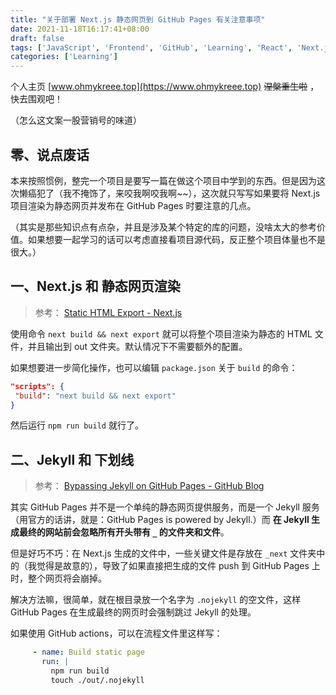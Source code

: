 ```yaml
---
title: "关于部署 Next.js 静态网页到 GitHub Pages 有关注意事项"
date: 2021-11-18T16:17:41+08:00
draft: false
tags: ['JavaScript', 'Frontend', 'GitHub', 'Learning', 'React', 'Next.js', '2021']
categories: ['Learning']
---
```


个人主页 [www.ohmykreee.top](https://www.ohmykreee.top) ~~涅槃重生啦~~ ，快去围观吧！

（怎么这文案一股营销号的味道）

<!--more-->
 
 ## 零、说点废话
 本来按照惯例，整完一个项目是要写一篇在做这个项目中学到的东西。但是因为这次懒癌犯了（我不掩饰了，来咬我啊咬我啊~~），这次就只写写如果要将 Next.js 项目渲染为静态网页并发布在 GitHub Pages 时要注意的几点。

 （其实是那些知识点有点杂，并且是涉及某个特定的库的问题，没啥太大的参考价值。如果想要一起学习的话可以考虑直接看项目源代码，反正整个项目体量也不是很大。）

 ## 一、Next.js 和 静态网页渲染
 > 参考： [Static HTML Export - Next.js](https://nextjs.org/docs/advanced-features/static-html-export)

 使用命令 `next build && next export` 就可以将整个项目渲染为静态的 HTML 文件，并且输出到 out 文件夹。默认情况下不需要额外的配置。

 如果想要进一步简化操作，也可以编辑 `package.json` 关于 `build` 的命令：
 ```json
"scripts": {
  "build": "next build && next export"
}
 ```
 然后运行 `npm run build` 就行了。

 ## 二、Jekyll 和 下划线
 > 参考： [Bypassing Jekyll on GitHub Pages - GitHub Blog](https://github.blog/2009-12-29-bypassing-jekyll-on-github-pages/)
 
 其实 GitHub Pages 并不是一个单纯的静态网页提供服务，而是一个 Jekyll 服务（用官方的话讲，就是：GitHub Pages is powered by Jekyll.）而 **在 Jekyll 生成最终的网站前会忽略所有开头带有 `_` 的文件夹和文件**。
 
 但是好巧不巧：在 Next.js 生成的文件中，一些关键文件是存放在 `_next` 文件夹中的（我觉得是故意的），导致了如果直接把生成的文件 push 到 GitHub Pages 上时，整个网页将会崩掉。

 解决方法嘛，很简单，就在根目录放一个名字为 `.nojekyll` 的空文件，这样 GitHub Pages 在生成最终的网页时会强制跳过 Jekyll 的处理。
 
 如果使用 GitHub actions，可以在流程文件里这样写：
 ```yaml
      - name: Build static page
        run: |
          npm run build
          touch ./out/.nojekyll
 ```
